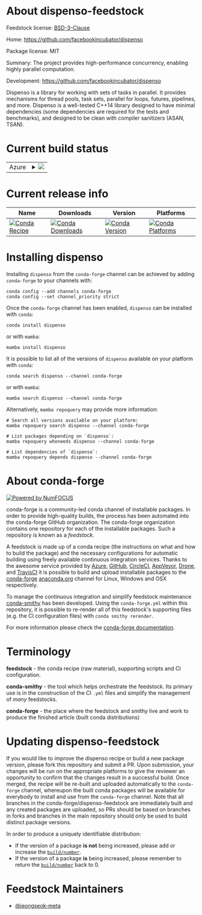 About dispenso-feedstock
========================

Feedstock license: [BSD-3-Clause](https://github.com/conda-forge/dispenso-feedstock/blob/main/LICENSE.txt)

Home: https://github.com/facebookincubator/dispenso

Package license: MIT

Summary: The project provides high-performance concurrency, enabling highly parallel computation.

Development: https://github.com/facebookincubator/dispenso

Dispenso is a library for working with sets of tasks in parallel. It provides mechanisms for
thread pools, task sets, parallel for loops, futures, pipelines, and more. Dispenso is a
well-tested C++14 library designed to have minimal dependencies (some dependencies are required
for the tests and benchmarks), and designed to be clean with compiler sanitizers (ASAN, TSAN).


Current build status
====================


<table>
    
  <tr>
    <td>Azure</td>
    <td>
      <details>
        <summary>
          <a href="https://dev.azure.com/conda-forge/feedstock-builds/_build/latest?definitionId=22667&branchName=main">
            <img src="https://dev.azure.com/conda-forge/feedstock-builds/_apis/build/status/dispenso-feedstock?branchName=main">
          </a>
        </summary>
        <table>
          <thead><tr><th>Variant</th><th>Status</th></tr></thead>
          <tbody><tr>
              <td>linux_64</td>
              <td>
                <a href="https://dev.azure.com/conda-forge/feedstock-builds/_build/latest?definitionId=22667&branchName=main">
                  <img src="https://dev.azure.com/conda-forge/feedstock-builds/_apis/build/status/dispenso-feedstock?branchName=main&jobName=linux&configuration=linux%20linux_64_" alt="variant">
                </a>
              </td>
            </tr><tr>
              <td>osx_64</td>
              <td>
                <a href="https://dev.azure.com/conda-forge/feedstock-builds/_build/latest?definitionId=22667&branchName=main">
                  <img src="https://dev.azure.com/conda-forge/feedstock-builds/_apis/build/status/dispenso-feedstock?branchName=main&jobName=osx&configuration=osx%20osx_64_" alt="variant">
                </a>
              </td>
            </tr><tr>
              <td>win_64</td>
              <td>
                <a href="https://dev.azure.com/conda-forge/feedstock-builds/_build/latest?definitionId=22667&branchName=main">
                  <img src="https://dev.azure.com/conda-forge/feedstock-builds/_apis/build/status/dispenso-feedstock?branchName=main&jobName=win&configuration=win%20win_64_" alt="variant">
                </a>
              </td>
            </tr>
          </tbody>
        </table>
      </details>
    </td>
  </tr>
</table>

Current release info
====================

| Name | Downloads | Version | Platforms |
| --- | --- | --- | --- |
| [![Conda Recipe](https://img.shields.io/badge/recipe-dispenso-green.svg)](https://anaconda.org/conda-forge/dispenso) | [![Conda Downloads](https://img.shields.io/conda/dn/conda-forge/dispenso.svg)](https://anaconda.org/conda-forge/dispenso) | [![Conda Version](https://img.shields.io/conda/vn/conda-forge/dispenso.svg)](https://anaconda.org/conda-forge/dispenso) | [![Conda Platforms](https://img.shields.io/conda/pn/conda-forge/dispenso.svg)](https://anaconda.org/conda-forge/dispenso) |

Installing dispenso
===================

Installing `dispenso` from the `conda-forge` channel can be achieved by adding `conda-forge` to your channels with:

```
conda config --add channels conda-forge
conda config --set channel_priority strict
```

Once the `conda-forge` channel has been enabled, `dispenso` can be installed with `conda`:

```
conda install dispenso
```

or with `mamba`:

```
mamba install dispenso
```

It is possible to list all of the versions of `dispenso` available on your platform with `conda`:

```
conda search dispenso --channel conda-forge
```

or with `mamba`:

```
mamba search dispenso --channel conda-forge
```

Alternatively, `mamba repoquery` may provide more information:

```
# Search all versions available on your platform:
mamba repoquery search dispenso --channel conda-forge

# List packages depending on `dispenso`:
mamba repoquery whoneeds dispenso --channel conda-forge

# List dependencies of `dispenso`:
mamba repoquery depends dispenso --channel conda-forge
```


About conda-forge
=================

[![Powered by
NumFOCUS](https://img.shields.io/badge/powered%20by-NumFOCUS-orange.svg?style=flat&colorA=E1523D&colorB=007D8A)](https://numfocus.org)

conda-forge is a community-led conda channel of installable packages.
In order to provide high-quality builds, the process has been automated into the
conda-forge GitHub organization. The conda-forge organization contains one repository
for each of the installable packages. Such a repository is known as a *feedstock*.

A feedstock is made up of a conda recipe (the instructions on what and how to build
the package) and the necessary configurations for automatic building using freely
available continuous integration services. Thanks to the awesome service provided by
[Azure](https://azure.microsoft.com/en-us/services/devops/), [GitHub](https://github.com/),
[CircleCI](https://circleci.com/), [AppVeyor](https://www.appveyor.com/),
[Drone](https://cloud.drone.io/welcome), and [TravisCI](https://travis-ci.com/)
it is possible to build and upload installable packages to the
[conda-forge](https://anaconda.org/conda-forge) [anaconda.org](https://anaconda.org/)
channel for Linux, Windows and OSX respectively.

To manage the continuous integration and simplify feedstock maintenance
[conda-smithy](https://github.com/conda-forge/conda-smithy) has been developed.
Using the ``conda-forge.yml`` within this repository, it is possible to re-render all of
this feedstock's supporting files (e.g. the CI configuration files) with ``conda smithy rerender``.

For more information please check the [conda-forge documentation](https://conda-forge.org/docs/).

Terminology
===========

**feedstock** - the conda recipe (raw material), supporting scripts and CI configuration.

**conda-smithy** - the tool which helps orchestrate the feedstock.
                   Its primary use is in the construction of the CI ``.yml`` files
                   and simplify the management of *many* feedstocks.

**conda-forge** - the place where the feedstock and smithy live and work to
                  produce the finished article (built conda distributions)


Updating dispenso-feedstock
===========================

If you would like to improve the dispenso recipe or build a new
package version, please fork this repository and submit a PR. Upon submission,
your changes will be run on the appropriate platforms to give the reviewer an
opportunity to confirm that the changes result in a successful build. Once
merged, the recipe will be re-built and uploaded automatically to the
`conda-forge` channel, whereupon the built conda packages will be available for
everybody to install and use from the `conda-forge` channel.
Note that all branches in the conda-forge/dispenso-feedstock are
immediately built and any created packages are uploaded, so PRs should be based
on branches in forks and branches in the main repository should only be used to
build distinct package versions.

In order to produce a uniquely identifiable distribution:
 * If the version of a package **is not** being increased, please add or increase
   the [``build/number``](https://docs.conda.io/projects/conda-build/en/latest/resources/define-metadata.html#build-number-and-string).
 * If the version of a package **is** being increased, please remember to return
   the [``build/number``](https://docs.conda.io/projects/conda-build/en/latest/resources/define-metadata.html#build-number-and-string)
   back to 0.

Feedstock Maintainers
=====================

* [@jeongseok-meta](https://github.com/jeongseok-meta/)

